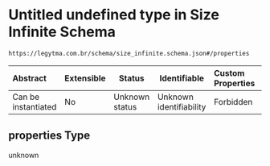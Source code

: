# Untitled undefined type in Size Infinite Schema

```txt
https://legytma.com.br/schema/size_infinite.schema.json#/properties
```




| Abstract            | Extensible | Status         | Identifiable            | Custom Properties | Additional Properties | Access Restrictions | Defined In                                                                                |
| :------------------ | ---------- | -------------- | ----------------------- | :---------------- | --------------------- | ------------------- | ----------------------------------------------------------------------------------------- |
| Can be instantiated | No         | Unknown status | Unknown identifiability | Forbidden         | Allowed               | none                | [size_infinite.schema.json\*](../schema/size_infinite.schema.json "open original schema") |

## properties Type

unknown
